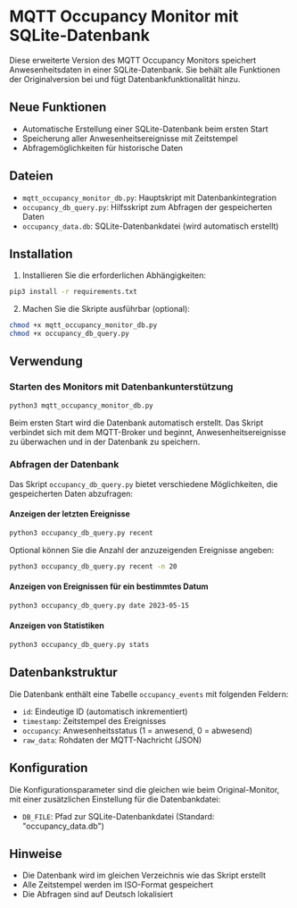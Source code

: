 # MQTT Occupancy Monitor mit SQLite-Datenbank

Diese erweiterte Version des MQTT Occupancy Monitors speichert Anwesenheitsdaten in einer SQLite-Datenbank. Sie behält alle Funktionen der Originalversion bei und fügt Datenbankfunktionalität hinzu.

## Neue Funktionen

- Automatische Erstellung einer SQLite-Datenbank beim ersten Start
- Speicherung aller Anwesenheitsereignisse mit Zeitstempel
- Abfragemöglichkeiten für historische Daten

## Dateien

- `mqtt_occupancy_monitor_db.py`: Hauptskript mit Datenbankintegration
- `occupancy_db_query.py`: Hilfsskript zum Abfragen der gespeicherten Daten
- `occupancy_data.db`: SQLite-Datenbankdatei (wird automatisch erstellt)

## Installation

1. Installieren Sie die erforderlichen Abhängigkeiten:

```bash
pip3 install -r requirements.txt
```

2. Machen Sie die Skripte ausführbar (optional):

```bash
chmod +x mqtt_occupancy_monitor_db.py
chmod +x occupancy_db_query.py
```

## Verwendung

### Starten des Monitors mit Datenbankunterstützung

```bash
python3 mqtt_occupancy_monitor_db.py
```

Beim ersten Start wird die Datenbank automatisch erstellt. Das Skript verbindet sich mit dem MQTT-Broker und beginnt, Anwesenheitsereignisse zu überwachen und in der Datenbank zu speichern.

### Abfragen der Datenbank

Das Skript `occupancy_db_query.py` bietet verschiedene Möglichkeiten, die gespeicherten Daten abzufragen:

#### Anzeigen der letzten Ereignisse

```bash
python3 occupancy_db_query.py recent
```

Optional können Sie die Anzahl der anzuzeigenden Ereignisse angeben:

```bash
python3 occupancy_db_query.py recent -n 20
```

#### Anzeigen von Ereignissen für ein bestimmtes Datum

```bash
python3 occupancy_db_query.py date 2023-05-15
```

#### Anzeigen von Statistiken

```bash
python3 occupancy_db_query.py stats
```

## Datenbankstruktur

Die Datenbank enthält eine Tabelle `occupancy_events` mit folgenden Feldern:

- `id`: Eindeutige ID (automatisch inkrementiert)
- `timestamp`: Zeitstempel des Ereignisses
- `occupancy`: Anwesenheitsstatus (1 = anwesend, 0 = abwesend)
- `raw_data`: Rohdaten der MQTT-Nachricht (JSON)

## Konfiguration

Die Konfigurationsparameter sind die gleichen wie beim Original-Monitor, mit einer zusätzlichen Einstellung für die Datenbankdatei:

- `DB_FILE`: Pfad zur SQLite-Datenbankdatei (Standard: "occupancy_data.db")

## Hinweise

- Die Datenbank wird im gleichen Verzeichnis wie das Skript erstellt
- Alle Zeitstempel werden im ISO-Format gespeichert
- Die Abfragen sind auf Deutsch lokalisiert